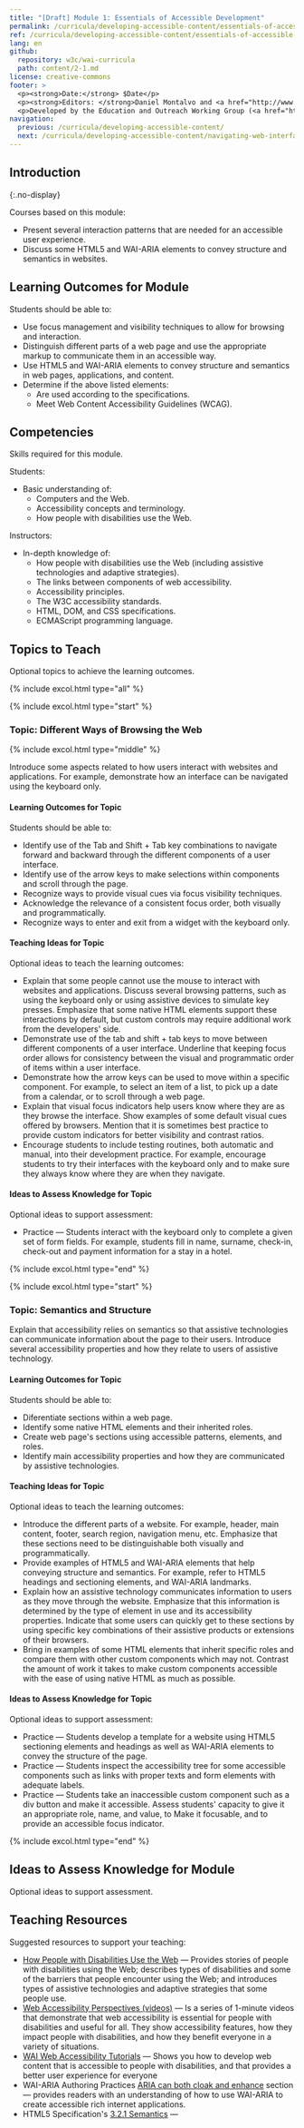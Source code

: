 ```yaml
---
title: "[Draft] Module 1: Essentials of Accessible Development"
permalink: /curricula/developing-accessible-content/essentials-of-accessible-development/
ref: /curricula/developing-accessible-content/essentials-of-accessible-development/
lang: en
github:
  repository: w3c/wai-curricula
  path: content/2-1.md
license: creative-commons
footer: >
  <p><strong>Date:</strong> $Date</p>
  <p><strong>Editors: </strong>Daniel Montalvo and <a href="http://www.w3.org/People/shadi/">Shadi Abou-Zahra</a>. Contributors: <a href="https://www.w3.org/WAI/EO/EOWG-members">EOWG Participants</a>. </p>
  <p>Developed by the Education and Outreach Working Group (<a href="http://www.w3.org/WAI/EO/">EOWG</a>). Developed with support from the <a href="https://www.w3.org/WAI/about/projects/wai-guide/">WAI-Guide Project</a> funded by the European Commission (EC) under the Horizon 2020 program (Grant Agreement 822245).</p>
navigation:
  previous: /curricula/developing-accessible-content/
  next: /curricula/developing-accessible-content/navigating-web-interfaces/
---
```


## Introduction
{:.no-display}

Courses based on this module:

* Present several interaction patterns that are needed for an accessible user experience.
* Discuss some HTML5 and WAI-ARIA elements to convey structure and semantics in websites.

## Learning Outcomes for Module

Students should be able to:

* Use focus management and visibility techniques to allow for browsing and interaction.
* Distinguish different parts of a web page and use the appropriate markup to communicate them in an accessible way.
* Use HTML5 and WAI-ARIA elements to convey structure and semantics in web pages, applications, and content.
* Determine if the above listed elements:
  * Are used according to the specifications.
  * Meet Web Content Accessibility Guidelines (WCAG).

## Competencies

Skills required for this module.

Students:

* Basic understanding of:
  * Computers and the Web.
  * Accessibility concepts and terminology.
  * How people with disabilities use the Web.

Instructors:

* In-depth knowledge of:
  * How people with disabilities use the Web (including assistive technologies and adaptive strategies).
  * The links between components of web accessibility.
  * Accessibility principles.  
  * The W3C accessibility standards.
  * HTML, DOM, and CSS specifications.
  * ECMAScript programming language.

## Topics to Teach

Optional topics to achieve the learning outcomes.

{% include excol.html type="all" %}

{% include excol.html type="start" %}

### Topic: Different Ways of Browsing the Web

{% include excol.html type="middle" %}

Introduce some aspects related to how users interact with websites and applications. For example, demonstrate how an interface can be navigated using the keyboard only.

#### Learning Outcomes for Topic

Students should be able to:

* Identify use of the Tab and Shift + Tab key combinations to navigate forward and backward through the different components of a user interface.
* Identify use of the arrow keys to make selections within components and scroll through the page.
* Recognize ways to provide visual cues via focus visibility techniques.
* Acknowledge the relevance of a consistent focus order, both visually and programmatically.
* Recognize ways to enter and exit from a widget with the keyboard only.

#### Teaching Ideas for Topic

Optional ideas to teach the learning outcomes:

* Explain that some people cannot use the mouse to interact with websites and applications. Discuss several browsing patterns, such as using the keyboard only or using assistive devices to simulate key presses. Emphasize that some native HTML elements support these interactions by default, but custom controls may require additional work from the developers' side.
* Demonstrate use of the tab and shift + tab keys to move between different components of a user interface. Underline that keeping focus order allows for consistency between the visual and programmatic order of items within a user interface.
* Demonstrate how the arrow keys can be used to move within a specific component. For example, to select an item of a list, to pick up a date from a calendar, or to scroll through a web page.
* Explain that visual focus indicators help users know where they are as they browse the interface. Show examples of some default visual cues offered by browsers. Mention that it is sometimes best practice to provide custom indicators for better visibility and contrast ratios.
* Encourage students to include testing routines, both automatic and manual, into their development practice. For example, encourage students to try their interfaces with the keyboard only and to make sure they always know where they are when they navigate.

#### Ideas to Assess Knowledge for Topic

Optional ideas to support assessment:

* Practice &mdash; Students interact with the keyboard only to complete a given set of form fields. For example, students fill in name, surname, check-in, check-out and payment information for a stay in a hotel.

{% include excol.html type="end" %}

{% include excol.html type="start" %}

### Topic: Semantics and Structure

Explain that accessibility relies on semantics so that assistive technologies can communicate information about the page to their users. Introduce several accessibility properties and how they relate to users of assistive technology.

#### Learning Outcomes for Topic

Students should be able to:

* Diferentiate sections within a web page.
* Identify some native HTML elements and their inherited roles.
* Create web page's sections using accessible patterns, elements, and roles.
* Identify main accessibility properties and how they are communicated by assistive technologies.

#### Teaching Ideas for Topic

Optional ideas to teach the learning outcomes:

* Introduce the different parts of a website. For example, header, main content, footer, search region, navigation menu, etc. Emphasize that these sections need to be distinguishable both visually and programmatically.
* Provide examples of HTML5 and WAI-ARIA elements that help conveying structure and semantics. For example, refer to HTML5 headings and sectioning elements, and WAI-ARIA landmarks.
* Explain how an assistive technology communicates information to users as they move through the website. Emphasize that this information is determined by the type of element in use and its accessibility properties. Indicate that some users can quickly get to these sections by using specific key combinations of their assistive products or extensions of their browsers.
* Bring in examples of some HTML elements that inherit specific roles and compare them with other custom components which may not. Contrast the amount of work it takes to make custom components accessible with the ease of using native HTML as much as possible.

#### Ideas to Assess Knowledge for Topic

Optional ideas to support assessment:

* Practice &mdash; Students develop a template for a website using HTML5 sectioning elements and headings as well as WAI-ARIA elements to convey the structure of the page.
* Practice &mdash; Students inspect the accessibility tree for some accessible components such as links with proper texts and form elements with adequate labels.
* Practice &mdash; Students take an inaccessible custom component such as a div button and make it accessible. Assess students' capacity to give it an appropriate role, name, and value, to Make it focusable, and to provide an accessible focus indicator.

{% include excol.html type="end" %}

## Ideas to Assess Knowledge for Module

Optional ideas to support assessment.



## Teaching Resources

Suggested resources to support your teaching:

* [How People with Disabilities Use the Web](/people-use-web/) &mdash; Provides stories of people with disabilities using the Web; describes types of disabilities and some of the barriers that people encounter using the Web; and introduces types of assistive technologies and adaptive strategies that some people use.
* [Web Accessibility Perspectives (videos)](/perspective-videos/) &mdash; Is a series of 1-minute videos that demonstrate that web accessibility is essential for people with disabilities and useful for all. They show accessibility features, how they impact people with disabilities, and how they benefit everyone in a variety of situations.
* [WAI Web Accessibility Tutorials](https://www.w3.org/WAI/tutorials/) &mdash; Shows you how to develop web content that is accessible to people with disabilities, and that provides a better user experience for everyone
* WAI-ARIA Authoring Practices [ARIA can both cloak and enhance](https://www.w3.org/TR/wai-aria-practices#principle-2-aria-can-both-cloak-and-enhance-creating-both-power-and-danger) section &mdash; provides readers with an understanding of how to use WAI-ARIA to create accessible rich internet applications. 
* HTML5 Specification's [3.2.1 Semantics](https://html.spec.whatwg.org/multipage/dom.html#semantics-2) &mdash; 